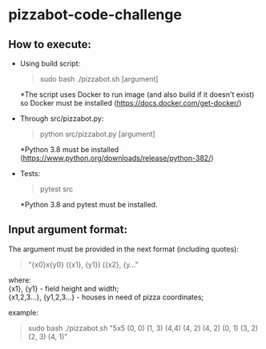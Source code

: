 # pizzabot-code-challenge
## How to execute:

- Using build script:
  >sudo bash ./pizzabot.sh [argument]
  
  *The script uses Docker to run image (and also build if it doesn't exist)
so Docker must be installed (https://docs.docker.com/get-docker/)


- Through src/pizzabot.py:

  > python src/pizzabot.py [argument]

  *Python 3.8 must be installed (https://www.python.org/downloads/release/python-382/)


- Tests:

  > pytest src
  
  *Python 3.8 and pytest must be installed.

## Input argument format:
  The argument must be provided in the next format (including quotes):
  >"{x0}x{y0} ({x1}, {y1}) ({x2}, {y..."

  where:  
  {x1}, {y1} - field height and width;  
  {x1,2,3...}, {y1,2,3...} - houses in need of pizza coordinates;  
  
  example:
    
  >sudo bash ./pizzabot.sh "5x5 (0, 0) (1, 3) (4,4) (4, 2) (4, 2) (0, 1)
(3, 2) (2, 3) (4, 1)"
  